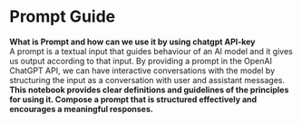 # <strong> Prompt Guide </strong>
 <strong> What is Prompt and how can we use it by using chatgpt API-key </strong>
 <br>
 A prompt is a textual input that guides  behaviour of an AI model and it gives us output according to that input. By providing a prompt in the OpenAI ChatGPT API, we  can have interactive conversations  with the model by structuring the input as a conversation with user and assistant messages.<br>
 <strong> This notebook provides clear definitions and guidelines of the principles for using it. Compose a prompt that is structured effectively and encourages a meaningful responses.
</strong><br>
